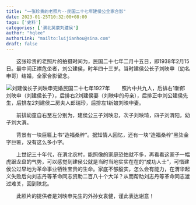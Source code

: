 ```yaml
---
title: "一张珍贵的老照片--民国二十七年建侯公全家合影"
date: 2023-01-25T10:32:00+08:00
tags: ['史料']
categories: ['渭北英豪刘建侯']
author: "hqlee"
authorLink: "mailto:luijianhou@sina.com"
draft: false
---
```


　　这张珍贵的老照片的拍摄时间为，民国二十七年二月十五日，即1938年2月15日。最中间正襟危坐者，刘公建侯，时年四十三岁。当时建侯公长子刘映申（幼名申哥）结婚，全家合影留念。

![刘建侯长子刘映申完婚民国二十七年1927年](/images/ljh/刘建侯长子完婚.jpg "刘建侯长子刘映申完婚民国二十七年1927")
　　照片中共九人，后排右1新郎刘映申（刘建侯长子），后排右2刘建侯妻（刘映申的母亲），后排正中刘公建侯先生，后排左2刘建侯二房夫人郎瑞珍，后排左1新娘刘映申妻。

　　前排幼童自右至左分别为，建侯公三子刘映忠，次子刘映琦，四子刘渭阳，幼子刘大渭。

　　背景有一块巨匾上书“造福桑梓”。据知情人回忆，还有一块“造福桑梓”黑柒金字巨匾，没有这么多小字。

　　上世纪三十年代，在渭北农村，能照像的家庭恐怕就不多，再看看这家子一幅虎踞龙盘的气势，可以感觉到建侯公就是当时当地实实在在的“成功人士”，可惜建侯公过早地为革命事业牺牲宝贵的生命。家底不够殷实，怎么会有能力，在渭华起义失败后向刘志丹等革命同志资助二百八十个大洋？从而帮助刘志丹等革命同志渡过难关，回到陕北。

　　此照片的提供者是刘映申先生的外孙女袁健，谨此表达谢意！






